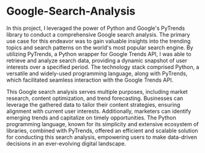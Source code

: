 # Google-Search-Analysis
In this project, I leveraged the power of Python and Google's PyTrends library to conduct a comprehensive Google search analysis. The primary use case for this endeavor was to gain valuable insights into the trending topics and search patterns on the world's most popular search engine. By utilizing PyTrends, a Python wrapper for Google Trends API, I was able to retrieve and analyze search data, providing a dynamic snapshot of user interests over a specified period. The technology stack comprised Python, a versatile and widely-used programming language, along with PyTrends, which facilitated seamless interaction with the Google Trends API.

This Google search analysis serves multiple purposes, including market research, content optimization, and trend forecasting. Businesses can leverage the gathered data to tailor their content strategies, ensuring alignment with current user interests. Additionally, marketers can identify emerging trends and capitalize on timely opportunities. The Python programming language, known for its simplicity and extensive ecosystem of libraries, combined with PyTrends, offered an efficient and scalable solution for conducting this search analysis, empowering users to make data-driven decisions in an ever-evolving digital landscape.
